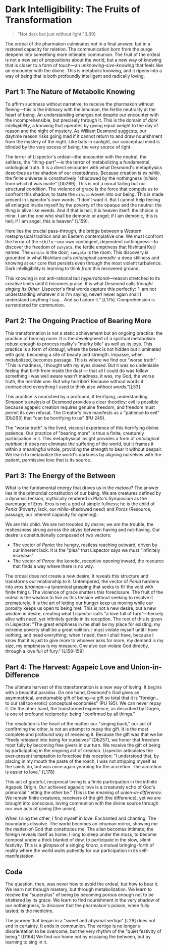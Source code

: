# Dark Intelligibility: The Fruits of Transformation

>"Not dark but just without light."[L89]

The ordeal of the pharmakon culminates not in a final answer, but in a restored capacity for relation. The communication born from the purge deepens into something more intimate: communion. The fruit of the ordeal is not a new set of propositions about the world, but a new way of knowing that is closer to a form of touch—an *unknowing-sive-knowing* that feels like an encounter with the divine. This is metabolic knowing, and it ripens into a way of being that is both profoundly intelligent and radically loving.

## Part 1: The Nature of Metabolic Knowing

To affirm suchness without narrative, to receive the pharmakon without fleeing—this is the intimacy with the inhuman, the fertile neutrality at the heart of being. An understanding emerges not despite our encounter with the incomprehensible, but precisely through it. This is the domain of *dark intelligibility*, a knowing that operates by giving equal weight to the day of reason and the night of mystery. As William Desmond suggests, our daytime reason risks going mad if it cannot return to and draw nourishment from the mystery of the night. Like bats in sunlight, our conceptual mind is blinded by the very excess of being, the very source of light.

The terror of Lispector's ordeal—the encounter with the neutral, the saltless, the "thing-part"—is the terror of metabolizing a fundamental, ontological truth. It is a direct encounter with what Desmond's metaphysics describes as the shadow of our createdness. Because creation is *ex nihilo*, the finite universe is constitutively "shadowed by the nothingness (*nihilo*) from which it was made" [Db269]. This is not a moral failing but our structural condition. The violence of grace is the force that compels us to confront this shadow, to taste the `nihilo` woven into our being. This is made present in Lispector's own words: "I don’t want it. But I cannot help feeling all enlarged inside myself by the poverty of the opaque and the neutral: the thing is alive like weeds. And if that is hell, it is heaven itself: the choice is mine. I am the one who shall be demonic or angel; if I am demonic, this is hell; if I am angel, this is heaven" [L159].

Here lies the crucial pass-through, the bridge between a Western metaphysical tradition and an Eastern contemplative one. We must confront the terror of the `nihilo`—our own contingent, dependent nothingness—to discover the freedom of `sunyata`, the fertile emptiness that Nishitani Keiji names. The `nihilo` is the door; `sunyata` is the room. This discovery is grounded in what Nishitani calls *ontological samadhi*: a deep stillness and knowing at our core that persists even through the most violent turbulence. Dark intelligibility is learning to think *from* this recovered ground.

This knowing is not anti-rational but *hyperrational*—reason stretched to its creative limits until it becomes praise. It is what Desmond calls *thought singing its Other*. Lispector's final words capture this perfectly: "I am not understanding whatever it is I'm saying, never! never again shall I understand anything I say... And so I adore it." [L175]. Comprehension is surrendered for communion.

## Part 2: The Ongoing Practice of Bearing More

This transformation is not a static achievement but an ongoing practice: the practice of bearing more. It is the development of a spiritual metabolism robust enough to process reality's "murky bile" as well as its joys. This practice is a form of *kintsugi*, where the break is not hidden but illuminated with gold, becoming a site of beauty and strength. Impasse, when metabolized, becomes passage. This is where we find our "worse truth": "This is madness, I thought with my eyes closed. But it was so undeniable feeling that birth from inside the dust — that all I could do was follow something I was well aware wasn’t madness, it was, my God, the worse truth, the horrible one. But why horrible? Because without words it contradicted everything I used to think also without words."[L53]

This practice is nourished by a profound, if terrifying, understanding. Simpson's analysis of Desmond provides a clear theodicy: evil is possible because agapeic creation requires genuine freedom, and freedom must permit its own refusal. The Creator's love manifests as a "patience to evil" [Db263] that "can be horrifying to us" (PU 249).

The "worse truth" is the lived, visceral experience of this horrifying divine patience. Our practice of "bearing more" is thus a finite, creaturely participation in it. This metaphysical insight provides a form of *ontological nutrition*: it does not eliminate the suffering of the world, but it frames it within a meaningful whole, providing the strength to bear it without despair. We learn to metabolize the world's darkness by aligning ourselves with the patient, permissive love that is its source.

## Part 3: The Energy of the Between

What is the fundamental energy that drives us in the *metaxu*? The answer lies in the primordial constitution of our being. We are creatures defined by a dynamic tension, mythically rendered in Plato's *Symposium* as the parentage of Eros. Eros is not a god of simple fullness; he is the child of *Penia* (Poverty, lack, our *nihilo*-shadowed need) and *Poros* (Resource, passage, our inherent capacity for opening).

We are this child. We are not troubled by desire; we *are* the trouble, the restlessness strung across the abyss between having and not-having. Our desire is constitutionally composed of two vectors:

*   The vector of *Penia*: the hungry, restless reaching outward, driven by our inherent lack. It is the "plea" that Lispector says we must "infinitely increase."
*   The vector of *Poros*: the kenotic, receptive opening inward, the resource that finds a way where there is no way.

The ordeal does not create a new desire; it reveals this structure and transforms our relationship to it. Untempered, the vector of *Penia* hardens into *eros turannos*—a tyrannical grasping that seeks to fill the void with finite things. The violence of grace shatters this foreclosure. The fruit of the ordeal is the wisdom to live as this tension without seeking to resolve it prematurely. It is the art of letting our hunger keep us moving while our porosity keeps us open to being met. This is not a new desire, but a new wisdom in desire, creating what Lispector calls "a love full of fury"—fiercely alive with need, yet infinitely gentle in its reception. The root of this is given in Lispector: "The great emptiness in me shall be my place for existing; my extreme poverty shall be a great volition. I must violate myself until I have nothing, and need everything; when I need, then I shall have, because I know that it is just to give more to whoever asks for more, my demand is my size, my emptiness is my measure. One also can violate God directly, through a love full of fury." [L158-159]

## Part 4: The Harvest: Agapeic Love and Union-in-Difference

The ultimate harvest of this transformation is a new way of loving. It begins with a beautiful paradox. On one hand, Desmond's God gives an asymmetrical, unreturnable gift of being—a gift so total that it is "foreign... to our (all too erotic) conceptual economies" (PU 195). We can never repay it. On the other hand, the transformed experience, as described by Dōgen, is one of profound reciprocity: being "confirmed by all things."

The resolution is the heart of the matter: our "singing back," our act of confirming the other, is not an attempt to repay the gift. It is the most complete and profound way of receiving it. Because the gift was that we be "freely released into being for ourselves" [Db257], we honor that freedom most fully by becoming free givers in our turn. We receive the gift of being by participating in the ongoing act of creation. Lispector articulates the ever-present temptation to foreclose this reception: "I understood that, by placing in my mouth the paste of the roach, I was not stripping myself as the saints do, but was once again yearning for the accretion. The accretion is easier to love." [L178]

This act of grateful, reciprocal loving is a finite participation in the infinite Agapeic Origin. Our achieved agapeic love is a creaturely echo of God's primordial "letting the other be." This is the meaning of *union-in-difference*. We remain finite creatures, receivers of the gift (the difference), yet we are brought into conscious, loving communion with the divine source through our own acts of giving (the union).

When I sing the other, I find myself in love. Enchanted and chanting. The boundaries dissolve. The world becomes an inhuman mirror, showing me the matter-of-God that constitutes me. The alien becomes intimate; the foreign reveals itself as home. I long to sleep under the moss, to become compost under a thick blanket of dew, to participate in the slow, silent festivity. This is a glimpse of a singing *khora*, a mutual bringing-forth of reality where the world waits patiently for our participation in its self-manifestation.

## Coda

The question, then, was never how to avoid the ordeal, but how to bear it. We learn not through mastery, but through metabolization. We learn to receive the "superplus" of being by becoming porous enough not to be shattered by its grace. We learn to find nourishment in the very shadow of our nothingness, to discover that the pharmakon's poison, when fully tasted, is the medicine.

The journey that began in a "sweet and abysmal vertigo" [L29] does not end in certainty. It ends in communion. The vertigo is no longer a disorientation to be overcome, but the very rhythm of the "quiet festivity of being." [D164] We find our home not by escaping the between, but by learning to sing in it.